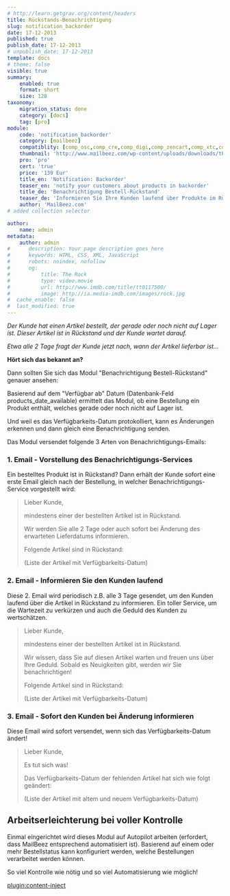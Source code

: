 ```yaml
---
# http://learn.getgrav.org/content/headers
title: Rückstands-Benachrichtigung 
slug: notification_backorder
date: 17-12-2013
published: true
publish_date: 17-12-2013
# unpublish_date: 17-12-2013
template: docs
# theme: false
visible: true
summary:
    enabled: true
    format: short
    size: 128
taxonomy:
    migration_status: done
    category: [docs]
    tag: [pro]
module:
    code: 'notification_backorder'
    category: [mailbeez]
    compatiblity: [comp_osc,comp_cre,comp_digi,comp_zencart,comp_xtc,comp_gambio]
    thumbnail: 'http://www.mailbeez.com/wp-content/uploads/downloads/thumbnails/2013/03/icon_32.png'
    pro: 'pro'
    cert: 'true'
    price: '139 Eur'
    title_en: 'Notification: Backorder'
    teaser_en: 'notify your customers about products in backorder'
    title_de: 'Benachrichtigung Bestell-Rückstand'
    teaser_de: 'Informieren Sie Ihre Kunden laufend über Produkte im Rückstand'
    author: 'MailBeez.com'
# added collection selector

author:
    name: admin
metadata:
    author: admin
#      description: Your page description goes here
#      keywords: HTML, CSS, XML, JavaScript
#      robots: noindex, nofollow
#      og:
#          title: The Rock
#          type: video.movie
#          url: http://www.imdb.com/title/tt0117500/
#          image: http://ia.media-imdb.com/images/rock.jpg
#  cache_enable: false
#  last_modified: true
---
```


*Der Kunde hat einen Artikel bestellt, der gerade oder noch nicht auf Lager ist. Dieser Artikel ist in Rückstand und der Kunde wartet darauf.*

*Etwa alle 2 Tage fragt der Kunde jetzt nach, wann der Artikel lieferbar ist...*

**Hört sich das bekannt an?**

Dann sollten Sie sich das Modul "Benachrichtigung Bestell-Rückstand" genauer ansehen:

Basierend auf dem "Verfügbar ab" Datum (Datenbank-Feld products_date_available) ermittelt das Modul, ob eine Bestellung ein Produkt enthält, welches gerade oder noch nicht auf Lager ist.

Und weil es das Verfügbarkeits-Datum protokolliert, kann es Änderungen erkennen und dann gleich eine Benachrichtigung senden.

Das Modul versendet folgende 3 Arten von Benachrichtigungs-Emails:

### 1. Email - Vorstellung des Benachrichtigungs-Services

Ein bestelltes Produkt ist in Rückstand? Dann erhält der Kunde sofort eine erste Email gleich nach der Bestellung, in welcher Benachrichtigungs-Service vorgestellt wird:

> Lieber Kunde,   
>   
>  mindestens einer der bestellten Artikel ist in Rückstand.   
>   
>  Wir werden Sie alle 2 Tage oder auch sofort bei Änderung des erwarteten Lieferdatums informieren.   
>   
>  Folgende Artikel sind in Rückstand:   
>   
>  (Liste der Artikel mit Verfügbarkeits-Datum)

### 2. Email - Informieren Sie den Kunden laufend

Diese 2. Email wird periodisch z.B. alle 3 Tage gesendet, um den Kunden laufend über die Artikel in Rückstand zu informieren. Ein toller Service, um die Wartezeit zu verkürzen und auch die Geduld des Kunden zu wertschätzen.

> Lieber Kunde,   
>   
>  mindestens einer der bestellten Artikel ist in Rückstand.   
>   
>  Wir wissen, dass Sie auf diesen Artikel warten und freuen uns über Ihre Geduld. Sobald es Neuigkeiten gibt, werden wir Sie benachrichtigen!   
>   
>  Folgende Artikel sind in Rückstand:   
>   
>  (Liste der Artikel mit Verfügbarkeits-Datum)

### 3. Email - Sofort den Kunden bei Änderung informieren

Diese Email wird sofort versendet, wenn sich das Verfügbarkeits-Datum ändert!

> Lieber Kunde,   
>   
>  Es tut sich was!   
>   
>  Das Verfügbarkeits-Datum der fehlenden Artikel hat sich wie folgt geändert:   
>   
>  (Liste der Artikel mit altem und neuem Verfügbarkeits-Datum)

## Arbeitserleichterung bei voller Kontrolle

Einmal eingerichtet wird dieses Modul auf Autopilot arbeiten (erfordert, dass MailBeez entsprechend automatisiert ist). Basierend auf einem oder mehr Bestellstatus kann konfiguriert werden, welche Bestellungen verarbeitet werden können.

So viel Kontrolle wie nötig und so viel Automatisierung wie möglich!

[plugin:content-inject](/content_blocks/pro_responsive_template)
